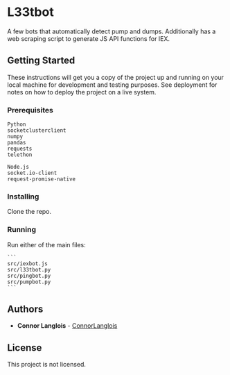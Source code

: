 # L33tbot

A few bots that automatically detect pump and dumps.
Additionally has a web scraping script to generate JS API functions for IEX.

## Getting Started

These instructions will get you a copy of the project up and running on your local machine for development and testing purposes. See deployment for notes on how to deploy the project on a live system.

### Prerequisites

```
Python
socketclusterclient
numpy
pandas
requests
telethon

Node.js
socket.io-client
request-promise-native
```

### Installing

Clone the repo.

### Running

Run either of the main files:

	```
	src/iexbot.js
	src/l33tbot.py
	src/pingbot.py
	src/pumpbot.py
	```

## Authors

* **Connor Langlois** - [ConnorLanglois](https://github.com/ConnorLanglois)

## License

This project is not licensed.
